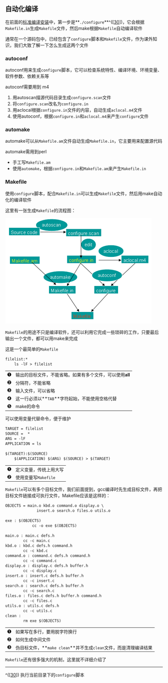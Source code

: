 ## 自动化编译

在前面的[标准编译安装](ch18s02.md#std-build)中，第一步是**`./configure`**^(\[[30](#ftn.id3084729)\])，它会根据`Makefile.in`生成`Makefile`文件，然后make根据`Makefile`自动编译软件

通常在一个源码包中，已经包含了`configure`脚本和`Makefile`文件，作为课外知识，我们大致了解一下怎么生成这两个文件

### autoconf

autoconf用来生成`configure`脚本，它可以检查系统特性、编译环境、环境变量、软件参数、依赖关系等

autoconf需要用到 m4

1.  用autoscan描源代码目录生成`configure.scan`文件
2.  将`configure.scan`改名为`configure.in`
3.  用aclocal根据`configure.in`文件的内容，自动生成`aclocal.m4`文件
4.  使用autoconf，根据`configure.in`和`aclocal.m4`来产生`configure`文件

### automake

automake可以从`Makefile.am`文件自动生成`Makefile.in`，它主要用来配置源代码

automake需用到perl

- 手工写`Makefile.am`
- 使用`automake`，根据`configure.in`和`Makefile.am`来产生`Makefile.in`

### Makefile

使用`configure`脚本，配合`Makefile.in`可以生成`Makefile`文件，然后用make自动化的编译软件

这里有一张生成`Makefile`的流程图：

![](images/build/1.gif)

`Makefile`的用途不只是编译软件，还可以利用它完成一些琐碎的工作，只要最后输出一个文件，都可以用make来完成

这是一个最简单的`Makefile`

```shell
filelist:*
    ls -lF > filelist  
```

|                                          |                                                           |
|:-----------------------------------------|:----------------------------------------------------------|
| [![1](images/callouts/1.png)](#build-31) | 输出的目标文件，不能省略。如果有多个文件，可以使用**all** |
| [![2](images/callouts/2.png)](#build-32) | 分隔符，不能省略                                          |
| [![3](images/callouts/3.png)](#build-33) | 输入文件，可以省略                                        |
| [![4](images/callouts/4.png)](#build-34) | 这一行必须以**`TAB`**字符起始，不能使用空格代替           |
| [![5](images/callouts/5.png)](#build-35) | make的命令                                                |

可以使用变量代替命令，便于维护

```shell
TARGET = filelist
SOURCE =  *
ARG = -lF
APPLICATION = ls

$(TARGET):$(SOURCE)
    $(APPLICATION) $(ARG) $(SOURCE) > $(TARGET)    
```

|                                          |                        |
|:-----------------------------------------|:-----------------------|
| [![1](images/callouts/1.png)](#build-41) | 定义变量，传统上用大写 |
| [![2](images/callouts/2.png)](#build-42) | 使用变量写`Makefile`   |

`Makefile`可以有多个目标文件，我们前面提到，gcc编译时先生成目标文件，再把目标文件链接成可执行文件，Makefile应该是这样的：

```shell
OBJECTS = main.o kbd.o command.o display.o \
              insert.o search.o files.o utils.o

exe : $(OBJECTS)
            cc -o exe $(OBJECTS)

main.o : main.c defs.h 
        cc -c main.c
kbd.o : kbd.c defs.h command.h
        cc -c kbd.c
command.o : command.c defs.h command.h
        cc -c command.c
display.o : display.c defs.h buffer.h
        cc -c display.c
insert.o : insert.c defs.h buffer.h
        cc -c insert.c
search.o : search.c defs.h buffer.h
        cc -c search.c
files.o : files.c defs.h buffer.h command.h
        cc -c files.c
utils.o : utils.c defs.h
        cc -c utils.c
clean :
        rm exe $(OBJECTS)

```

|                                          |                                                                   |
|:-----------------------------------------|:------------------------------------------------------------------|
| [![1](images/callouts/1.png)](#build-51) | 如果写在多行，要用脱字符换行                                      |
| [![2](images/callouts/2.png)](#build-52) | 如何生成中间文件                                                  |
| [![3](images/callouts/3.png)](#build-53) | 伪目标文件，**`make clean`**并不生成`clean`文件，而是清理编译结果 |

`Makefile`还有很多强大的机制，这里就不详细介绍了

---

^(\[[30](#id3084729)\]) 执行当前目录下的`configure`脚本
